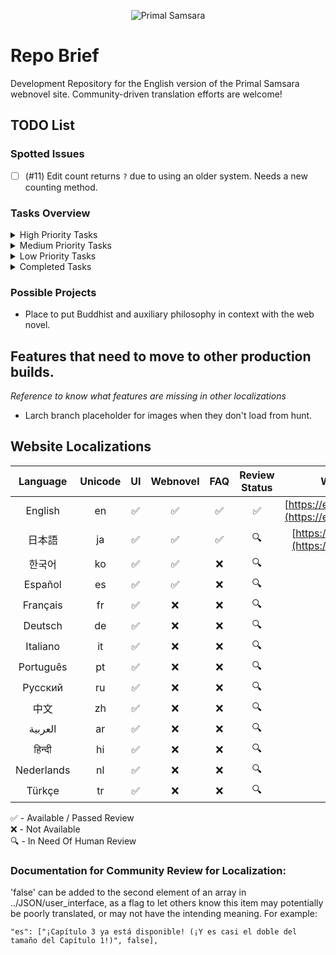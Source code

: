 <p align="center">
  <img src="https://en.predation.jp/assets/log.webp" alt="Primal Samsara">
</p>

# Repo Brief

Development Repository for the English version of the Primal Samsara webnovel site. Community-driven translation efforts are welcome!

## TODO List

### Spotted Issues
- [ ] (#11) Edit count returns `?` due to using an older system. Needs a new counting method.

### Tasks Overview
<details>
<summary>High Priority Tasks</summary>

- [ ] Issue 11 (Edit count)
- [ ] Character images within webnovel next to NAME:

</details>

<details>
<summary>Medium Priority Tasks</summary>

- [ ] Wiki & Gallery reintroduction
  - **Ecosystem Categories:**
    - Flora
    - Species
    - Articles (for Character Profiles)

</details>

<details>
<summary>Low Priority Tasks</summary>

- [ ] Editor/Writer profile enhancements
- [ ] Character profiles development
- [ ] Character reaction images in webnovel
- [ ] Comment filtering system
- [ ] Press Kit creation
- [ ] Primal Market / Support Coffee integration
- [ ] Place for reviews in the Primal Market
- [ ] Privacy Policy update

</details>

<details>
<summary>Completed Tasks</summary>

- [x] 03/24 FAQ section
- [x] 03/18 Credits page refined
- [x] 03/14 Added social media links to chapter art credits

</details>

### Possible Projects
- Place to put Buddhist and auxiliary philosophy in context with the web novel. 

## Features that need to move to other production builds.

*Reference to know what features are missing in other localizations*

* Larch branch placeholder for images when they don't load from hunt.

## Website Localizations

| Language | Unicode | UI | Webnovel | FAQ | Review Status | Website |
|:--------:|:-------:|:--:|:--------:|:---:|:-------------:|:-------:|
| English | en | ✅ | ✅ | ✅ | ✅ | [https://en.predation.jp](https://en.predation.jp) |
| 日本語 | ja | ✅ | ✅ | ✅ | 🔍 | [https://predation.jp](https://predation.jp) |
| 한국어  | ko | ✅ | ✅ | ❌ | 🔍 | — |
| Español  | es | ✅ | ✅ | ❌ | 🔍 | — |
| Français  | fr | ✅ | ❌ | ❌ | 🔍 | — |
| Deutsch | de | ✅ | ❌ | ❌ | 🔍 | — |
| Italiano  | it | ✅ | ❌ | ❌ | 🔍 | — |
| Português  | pt | ✅ | ❌ | ❌ | 🔍 | — |
| Русский  | ru | ✅ | ❌ | ❌ | 🔍 | — |
| 中文  | zh | ✅ | ❌ | ❌ | 🔍 | — |
| العربية  | ar | ✅ | ❌ | ❌ | 🔍 | — |
| हिन्दी  | hi | ✅ | ❌ | ❌ | 🔍 | — |
| Nederlands | nl | ✅ | ❌ | ❌ | 🔍 | — |
| Türkçe | tr | ✅ | ❌ | ❌ | 🔍 | — |

✅ - Available / Passed Review <br>
❌ - Not Available <br>
🔍 - In Need Of Human Review

### Documentation for Community Review for Localization:

'false' can be added to the second element of an array in ../JSON/user_interface, as a flag to let others know this item may potentially be poorly translated, or may not have the intending meaning. For example:

```
"es": ["¡Capítulo 3 ya está disponible! (¡Y es casi el doble del tamaño del Capítulo 1!)", false],
```


